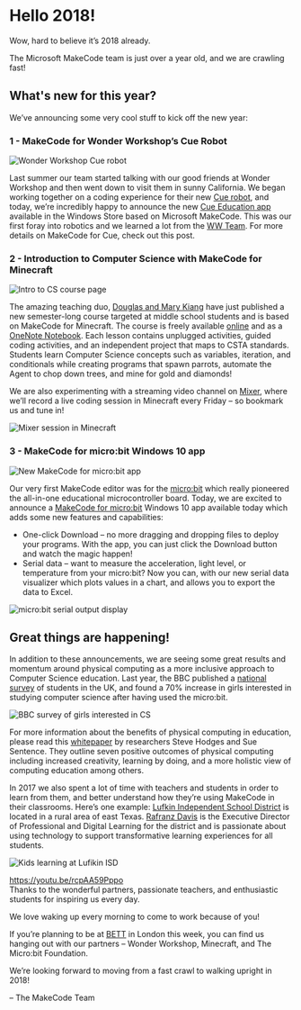 # Hello 2018!

Wow, hard to believe it’s 2018 already.

The Microsoft MakeCode team is just over a year old, and we are crawling fast!

## What's new for this year?

We’ve announcing some very cool stuff to kick off the new year:

### 1 - MakeCode for Wonder Workshop’s Cue Robot

![Wonder Workshop Cue robot](/static/blog/bett/cue-card.jpg)

Last summer our team started talking with our good friends at Wonder Workshop and then went down to visit them in sunny California. We began working together on a coding experience for their new [Cue robot](https://www.makewonder.com/cue_the_cleverbot), and today, we’re incredibly happy to announce the new [Cue Education app](http://go.microsoft.com/fwlink/?LinkId=532540&mstoken=C63JX-6GYWT-KJJ7F-3473Q-WX4YZ) available in the Windows Store based on Microsoft MakeCode. This was our first foray into robotics and we learned a lot from the [WW Team](https://www.makewonder.com/about). For more details on MakeCode for Cue, check out this post.

### 2 - Introduction to Computer Science with MakeCode for Minecraft

![Intro to CS course page](/static/blog/bett/intro-to-cs.jpg)

The amazing teaching duo, [Douglas and Mary Kiang](https://minecraft.makecode.com/courses/csintro/about/authors) have just published a new semester-long course targeted at middle school students and is based on MakeCode for Minecraft. The course is freely available [online](https://minecraft.makecode.com/courses/csintro) and as a [OneNote Notebook](https://1drv.ms/o/s!AmMIW5Hxi0RtgYNcWD5CLMgG64SnyQ). Each lesson contains unplugged activities, guided coding activities, and an independent project that maps to CSTA standards. Students learn Computer Science concepts such as variables, iteration, and conditionals while creating programs that spawn parrots, automate the Agent to chop down trees, and mine for gold and diamonds! 

We are also experimenting with a streaming video channel on [Mixer](https://mixer.com/MakeCode), where we’ll record a live coding session in Minecraft every Friday – so bookmark us and tune in!
 
![Mixer session in Minecraft](/static/blog/bett/mixer.jpg)

### 3 - MakeCode for micro:bit Windows 10 app

![New MakeCode for micro:bit app](/static/blog/bett/microbit-app.jpg)

Our very first MakeCode editor was for the [micro:bit](http://microbit.org/) which really pioneered the all-in-one educational microcontroller board. Today, we are excited to announce a [MakeCode for micro:bit](https://www.microsoft.com/store/productId/9PJC7SV48LCX) Windows 10 app available today which adds some new features and capabilities:

* One-click Download – no more dragging and dropping files to deploy your programs.  With the app, you can just click the Download button and watch the magic happen!
* Serial data – want to measure the acceleration, light level, or temperature from your micro:bit? Now you can, with our new serial data visualizer which plots values in a chart, and allows you to export the data to Excel.

![micro:bit serial output display](/static/blog/bett/microbit-serial.jpg)

## Great things are happening!

In addition to these announcements, we are seeing some great results and momentum around physical computing as a more inclusive approach to Computer Science education.  Last year, the BBC published a [national survey](http://www.bbc.co.uk/mediacentre/latestnews/2017/microbit-first-year) of students in the UK, and found a 70% increase in girls interested in studying computer science after having used the micro:bit.

![BBC survey of girls interested in CS](/static/blog/bett/bbc-survey.jpg)

For more information about the benefits of physical computing in education, please read this [whitepaper](https://1drv.ms/b/s!AmMIW5Hxi0RtgYNj1I2ReFGq7QIfhg) by researchers Steve Hodges and Sue Sentence. They outline seven positive outcomes of physical computing including increased creativity, learning by doing, and a more holistic view of computing education among others.

In 2017 we also spent a lot of time with teachers and students in order to learn from them, and better understand how they’re using MakeCode in their classrooms. Here’s one example: [Lufkin Independent School District](http://www.lufkinisd.org/) is located in a rural area of east Texas. [Rafranz Davis](http://rafranzdavis.com/) is the Executive Director of Professional and Digital Learning for the district and is passionate about using technology to support transformative learning experiences for all students.

![Kids learning at Lufikin ISD](/static/blog/bett/lufkin-isd.jpg)

https://youtu.be/rcpAA59Pppo
<br/>
Thanks to the wonderful partners, passionate teachers, and enthusiastic students for inspiring us every day.

We love waking up every morning to come to work because of you!

If you’re planning to be at [BETT](https://www.bettshow.com/) in London this week, you can find us hanging out with our partners – Wonder Workshop, Minecraft, and The Micro:bit Foundation.

We’re looking forward to moving from a fast crawl to walking upright in 2018!

– The MakeCode Team
